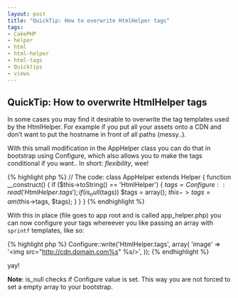 ```yaml
--- 
layout: post
title: "QuickTip: How to overwrite HtmlHelper tags"
tags: 
- CakePHP
- helper
- html
- html-helper
- html-tags
- Quicktips
- views
---
```


## QuickTip: How to overwrite HtmlHelper tags

In some cases you may find it desirable to overwrite the tag templates
used by the HtmlHelper. For example if you put all your assets onto a CDN
and don’t want to put the hostname in front of all paths (messy..).

With this small modification in the AppHelper class you can do that
in bootstrap using Configure, which also allows you to make the tags
conditional if you want.. In short: _flexibility_, wee!

{% highlight php %}
// The code:
class AppHelper extends Helper {
  function __construct() {
    if ($this->toString() == 'HtmlHelper') {
      $tags = Configure::read('HtmlHelper.tags');
      if (is_null($tags)) $tags = array();
         $this->tags = am($this->tags, $tags);
    }
  }
}
{% endhighlight %}

With this in place (file goes to app root and is called app_helper.php) you can 
now configure your tags whereever you like passing an array with ```sprintf``` 
templates, like so:

{% highlight php %}
Configure::write('HtmlHelper.tags', array(
  'image' => '<img src="http://cdn.domain.com%s" %s/>',
));
{% endhighlight %}

yay!

**Note**: is_null checks if Configure value is set. This way you are not 
forced to set a empty array to your bootstrap.

